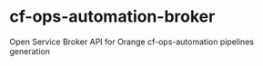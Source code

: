# cf-ops-automation-broker
Open Service Broker API for Orange cf-ops-automation pipelines generation
